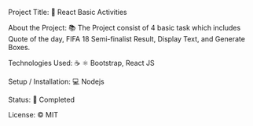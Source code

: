 Project Title: 📛
React Basic Activities

About the Project: 📚
The Project consist of 4 basic task which includes Quote of the day, FIFA 18 Semi-finalist Result, Display Text, and Generate Boxes.

Technologies Used: ☕️ ⚛️
Bootstrap, React JS

Setup / Installation: 💻
Nodejs 

Status: 📶
Completed

License: ©️
MIT 